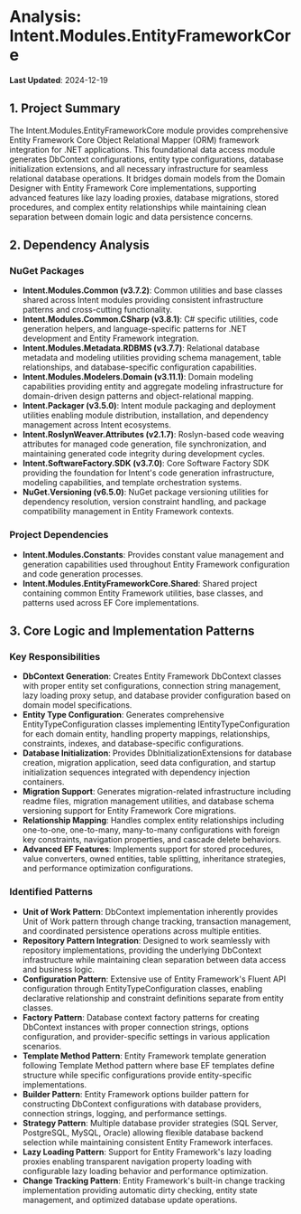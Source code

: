 # Analysis: Intent.Modules.EntityFrameworkCore

**Last Updated**: 2024-12-19

## 1. Project Summary

The Intent.Modules.EntityFrameworkCore module provides comprehensive Entity Framework Core Object Relational Mapper (ORM) framework integration for .NET applications. This foundational data access module generates DbContext configurations, entity type configurations, database initialization extensions, and all necessary infrastructure for seamless relational database operations. It bridges domain models from the Domain Designer with Entity Framework Core implementations, supporting advanced features like lazy loading proxies, database migrations, stored procedures, and complex entity relationships while maintaining clean separation between domain logic and data persistence concerns.

## 2. Dependency Analysis

### NuGet Packages
- **Intent.Modules.Common (v3.7.2)**: Common utilities and base classes shared across Intent modules providing consistent infrastructure patterns and cross-cutting functionality.
- **Intent.Modules.Common.CSharp (v3.8.1)**: C# specific utilities, code generation helpers, and language-specific patterns for .NET development and Entity Framework integration.
- **Intent.Modules.Metadata.RDBMS (v3.7.7)**: Relational database metadata and modeling utilities providing schema management, table relationships, and database-specific configuration capabilities.
- **Intent.Modules.Modelers.Domain (v3.11.1)**: Domain modeling capabilities providing entity and aggregate modeling infrastructure for domain-driven design patterns and object-relational mapping.
- **Intent.Packager (v3.5.0)**: Intent module packaging and deployment utilities enabling module distribution, installation, and dependency management across Intent ecosystems.
- **Intent.RoslynWeaver.Attributes (v2.1.7)**: Roslyn-based code weaving attributes for managed code generation, file synchronization, and maintaining generated code integrity during development cycles.
- **Intent.SoftwareFactory.SDK (v3.7.0)**: Core Software Factory SDK providing the foundation for Intent's code generation infrastructure, modeling capabilities, and template orchestration systems.
- **NuGet.Versioning (v6.5.0)**: NuGet package versioning utilities for dependency resolution, version constraint handling, and package compatibility management in Entity Framework contexts.

### Project Dependencies
- **Intent.Modules.Constants**: Provides constant value management and generation capabilities used throughout Entity Framework configuration and code generation processes.
- **Intent.Modules.EntityFrameworkCore.Shared**: Shared project containing common Entity Framework utilities, base classes, and patterns used across EF Core implementations.

## 3. Core Logic and Implementation Patterns

### Key Responsibilities
- **DbContext Generation**: Creates Entity Framework DbContext classes with proper entity set configurations, connection string management, lazy loading proxy setup, and database provider configuration based on domain model specifications.
- **Entity Type Configuration**: Generates comprehensive EntityTypeConfiguration classes implementing IEntityTypeConfiguration<T> for each domain entity, handling property mappings, relationships, constraints, indexes, and database-specific configurations.
- **Database Initialization**: Provides DbInitializationExtensions for database creation, migration application, seed data configuration, and startup initialization sequences integrated with dependency injection containers.
- **Migration Support**: Generates migration-related infrastructure including readme files, migration management utilities, and database schema versioning support for Entity Framework Core migrations.
- **Relationship Mapping**: Handles complex entity relationships including one-to-one, one-to-many, many-to-many configurations with foreign key constraints, navigation properties, and cascade delete behaviors.
- **Advanced EF Features**: Implements support for stored procedures, value converters, owned entities, table splitting, inheritance strategies, and performance optimization configurations.

### Identified Patterns
- **Unit of Work Pattern**: DbContext implementation inherently provides Unit of Work pattern through change tracking, transaction management, and coordinated persistence operations across multiple entities.
- **Repository Pattern Integration**: Designed to work seamlessly with repository implementations, providing the underlying DbContext infrastructure while maintaining clean separation between data access and business logic.
- **Configuration Pattern**: Extensive use of Entity Framework's Fluent API configuration through EntityTypeConfiguration classes, enabling declarative relationship and constraint definitions separate from entity classes.
- **Factory Pattern**: Database context factory patterns for creating DbContext instances with proper connection strings, options configuration, and provider-specific settings in various application scenarios.
- **Template Method Pattern**: Entity Framework template generation following Template Method pattern where base EF templates define structure while specific configurations provide entity-specific implementations.
- **Builder Pattern**: Entity Framework options builder pattern for constructing DbContext configurations with database providers, connection strings, logging, and performance settings.
- **Strategy Pattern**: Multiple database provider strategies (SQL Server, PostgreSQL, MySQL, Oracle) allowing flexible database backend selection while maintaining consistent Entity Framework interfaces.
- **Lazy Loading Pattern**: Support for Entity Framework's lazy loading proxies enabling transparent navigation property loading with configurable lazy loading behavior and performance optimization.
- **Change Tracking Pattern**: Entity Framework's built-in change tracking implementation providing automatic dirty checking, entity state management, and optimized database update operations.